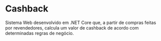 # Cashback

Sistema Web desenvolvido em .NET Core que, a partir de compras feitas por revendedores, calcula um valor de cashback de acordo com determinadas regras de negócio.
